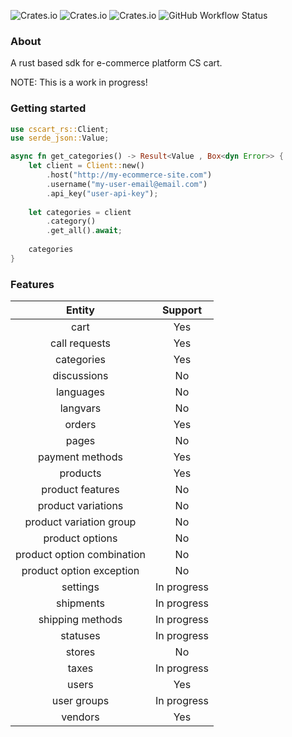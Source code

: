 ![Crates.io](https://img.shields.io/crates/l/cscart_rs/0.1.0)
![Crates.io](https://img.shields.io/crates/v/cscart_rs)
![Crates.io](https://img.shields.io/crates/d/cscart_rs)
![GitHub Workflow Status](https://img.shields.io/github/actions/workflow/status/jearle10/cscart-rs/ci.yml)
### About
A rust based sdk for e-commerce platform CS cart.

NOTE: This is a work in progress!

### Getting started
```rust
use cscart_rs::Client;
use serde_json::Value;

async fn get_categories() -> Result<Value , Box<dyn Error>> {
    let client = Client::new()
        .host("http://my-ecommerce-site.com")
        .username("my-user-email@email.com")
        .api_key("user-api-key");
    
    let categories = client
        .category()
        .get_all().await;
    
    categories
}
```

### Features

| Entity                     |   Support   | 
| :---:                      |:-----------:|   
| cart                       |     Yes     |      
| call requests              |     Yes     |            
| categories                 |     Yes     |              
| discussions                |     No      |                    
| languages                  |     No      |                    
| langvars                   |     No      |                    
| orders                     |     Yes     |                    
| pages                      |     No      |                    
| payment methods            |     Yes     |                    
| products                   |     Yes     |                    
| product features           |     No      |                            
| product variations         |     No      |                    
| product variation group    |     No      |                    
| product options            |     No      |                    
| product option combination |     No      |                    
| product option exception   |     No      |                     
| settings                   | In progress |                    
| shipments                  | In progress |                     
| shipping methods           | In progress |                    
| statuses                   | In progress |                    
| stores                     |     No      |                    
| taxes                      | In progress |                    
| users                      |     Yes     |                    
| user groups                | In progress |                    
| vendors                    |     Yes     |